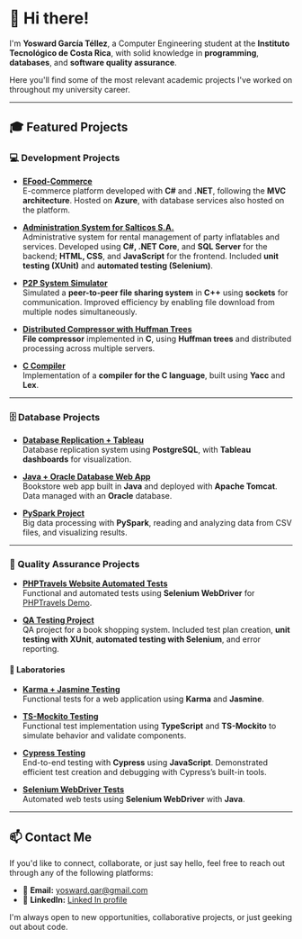 # 👋 Hi there!

I'm **Yosward García Téllez**, a Computer Engineering student at the **Instituto Tecnológico de Costa Rica**, with solid knowledge in **programming**, **databases**, and **software quality assurance**.

Here you'll find some of the most relevant academic projects I've worked on throughout my university career.

---

## 🎓 Featured Projects

### 💻 Development Projects

- [**EFood-Commerce**](https://github.com/YarBeen/Sistema-Administracion-EFOOD)  
  E-commerce platform developed with **C#** and **.NET**, following the **MVC architecture**. Hosted on **Azure**, with database services also hosted on the platform.

- [**Administration System for Salticos S.A.**](https://github.com/leo117-droid/AdminSalticos)  
  Administrative system for rental management of party inflatables and services. Developed using **C#, .NET Core**, and **SQL Server** for the backend; **HTML, CSS**, and **JavaScript** for the frontend. Included **unit testing (XUnit)** and **automated testing (Selenium)**.

- [**P2P System Simulator**](https://github.com/yosgarcia/Simulador-P2P)  
  Simulated a **peer-to-peer file sharing system** in **C++** using **sockets** for communication. Improved efficiency by enabling file download from multiple nodes simultaneously.

- [**Distributed Compressor with Huffman Trees**](https://github.com/yosgarcia/Proyecto-2-SO)  
  **File compressor** implemented in **C**, using **Huffman trees** and distributed processing across multiple servers.

- [**C Compiler**](https://github.com/yosgarcia/CompiladorC)  
  Implementation of a **compiler for the C language**, built using **Yacc** and **Lex**.

---

### 🗄️ Database Projects

- [**Database Replication + Tableau**](https://github.com/ycambro/Proyecto2BD/tree/main)  
  Database replication system using **PostgreSQL**, with **Tableau dashboards** for visualization.

- [**Java + Oracle Database Web App**](https://github.com/yosgarcia/Proyecto1-BDII)  
  Bookstore web app built in **Java** and deployed with **Apache Tomcat**. Data managed with an **Oracle** database.

- [**PySpark Project**](https://github.com/yosgarcia/Proyecto3BD2)  
  Big data processing with **PySpark**, reading and analyzing data from CSV files, and visualizing results.

---

### 🧪 Quality Assurance Projects

- [**PHPTravels Website Automated Tests**](https://github.com/yosgarcia/PHPTravels-AutomatedTests)  
  Functional and automated tests using **Selenium WebDriver** for [PHPTravels Demo](https://phptravels.com/demo/).

- [**QA Testing Project**](https://github.com/ycambro/BookShoppingCart-Mvc)  
  QA project for a book shopping system. Included test plan creation, **unit testing with XUnit**, **automated testing with Selenium**, and error reporting.



#### 🔬 Laboratories

- [**Karma + Jasmine Testing**](https://github.com/yosgarcia/Laboratorio-1-QA)  
  Functional tests for a web application using **Karma** and **Jasmine**.

- [**TS-Mockito Testing**](https://github.com/yosgarcia/Laboratorio2QA)  
  Functional test implementation using **TypeScript** and **TS-Mockito** to simulate behavior and validate components.

- [**Cypress Testing**](https://github.com/yosgarcia/Laboratorio-3-QA)  
  End-to-end testing with **Cypress** using **JavaScript**. Demonstrated efficient test creation and debugging with Cypress’s built-in tools.

- [**Selenium WebDriver Tests**](https://github.com/yosgarcia/Lab-Selenium-WebDriver)  
  Automated web tests using **Selenium WebDriver** with **Java**.

---

## 📫 Contact Me

If you'd like to connect, collaborate, or just say hello, feel free to reach out through any of the following platforms:

- 📧 **Email:** yosward.gar@gmail.com  
- 💼 **LinkedIn:** [Linked In profile](www.linkedin.com/in/yoswardgarcíatellez)  

I'm always open to new opportunities, collaborative projects, or just geeking out about code.
